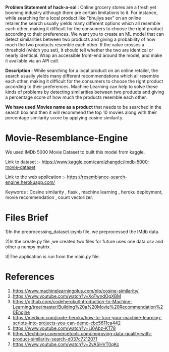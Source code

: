 **Problem Statement of hack-a-sol** : Online grocery stores are a fresh yet booming industry although there are certain limitations to it. For instance, while searching for a local product like ”bhujiya sev” on an online retailer,the search usually yields many different options which all resemble each other, making it difficult for the consumers to choose the right product according to their preferences.
We want you to create an ML model that can detect similarities between two products and giving a probability of how much the two products resemble each other. If the value crosses a threshold (which you set), it should tell whether the two are identical or nearly identical. Wrap an accessible front-end around the model, and make it available via an API call.


**Description :**
While searching for a local product on an online retailer, the search usually yields many different recommendations which all resemble each other, making it difficult for the consumers to choose the right product according to their preferences. Machine Learning can help to solve these kinds of problems by detecting similarities between two products and giving a percentage score of how much the products resemble each other.

**We have used Movies name as a product** that needs to be searched in the search box and then it will recommend the top 10 movies along with their percentage similarity score by applying cosine similarity.

# Movie-Resemblance-Engine

We used IMDb 5000 Movie Dataset to built this model from kaggle.

Link to dataset :- https://www.kaggle.com/carolzhangdc/imdb-5000-movie-dataset

Link to the web application :- https://resemblance-search-engine.herokuapp.com/

Keywords : Cosine similarity , flask , machine learning , heroku deployment, movie recommendation , count vectorizer. 

# Files Brief

1)In the preprocessing_dataset.ipynb file, we preprocessed the IMdb data. 

2)In the create.py file ,we created two files for future uses one data.csv and other a numpy matrix.

3)The application is run from the main.py file.

# References 
1) https://www.machinelearningplus.com/nlp/cosine-similarity/
2) https://www.youtube.com/watch?v=XoTwndOgXBM
3) https://github.com/codeheroku/Introduction-to-Machine-Learning/tree/master/Building%20a%20Movie%20Recommendation%20Engine
4) https://medium.com/code-heroku/how-to-turn-your-machine-learning-scripts-into-projects-you-can-demo-cbc5611ca442
5) https://www.youtube.com/watch?v=Li0Abz-KT78
6) https://techblog.commercetools.com/improving-data-quality-with-product-similarity-search-d037c7212071
7) https://www.youtube.com/watch?v=2vASHVT0qKc
